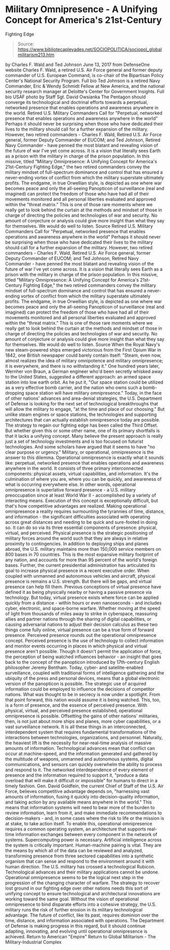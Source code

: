 # Military Omnipresence - A Unifying Concept for America's 21st-Century 
Fighting Edge

> Source: https://www.bibliotecapleyades.net/SOCIOPOLITICA/sociopol_globalmilitarism213.htm

by Charles F. Wald and Ted Johnson June 13, 2017
from DefenseOne website
Charles F. Wald, a retired U.S. Air Force general and former deputy commander of U.S. European Command, is co-chair of the Bipartisan Policy Center's National Security Program. Full bio
Ted Johnson is a retired Navy Commander, Eric & Wendy Schmidt Fellow at New America, and the national security research manager at Deloitte's Center for Government Insights.
Full bio
USAF photo by
Staff Sgt. David Owsianka The Pentagon should converge
its technological and doctrinal efforts
towards a perpetual, networked presence
that enables operations and awareness
anywhere in the world.
Retired U.S. Military Commanders Call for "Perpetual, networked presence that enables operations and awareness anywhere in the world" Perhaps it should never be surprising when those who have dedicated their lives to the military should call for a further expansion of the military. However, two retired commanders - Charles F. Wald, Retired U.S. Air Force general, former Deputy Commander of EUCOM; and Ted Johnson, Retired Navy Commander - have penned the most blatant and revealing vision of the future of war I've yet come across. It is a vision that literally sees Earth as a prison with the military in charge of the prison population. In this missive, titled "Military Omnipresence: A Unifying Concept for America's 21st-Century Fighting Edge," the two retired commanders convey the military mindset of full-spectrum dominance and control that has ensured a never-ending vortex of conflict from which the military superstate ultimately profits. The endgame, in true Orwellian style, is depicted as one where war becomes peace and only the all-seeing Panopticon of surveillance (real and imagined) can protect the freedom of those who have had all of their movements monitored and all personal liberties evaluated and approved within the "threat matrix." This is one of those rare moments where we really get to look behind the curtain at the methods and mindset of those in charge of directing the policies and technologies of war and security. No amount of conjecture or analysis could give more insight than what they say for themselves. We would do well to listen. Source
Retired U.S. Military Commanders Call for "Perpetual, networked presence that enables operations and awareness anywhere in the world" Perhaps it should never be surprising when those who have dedicated their lives to the military should call for a further expansion of the military.
However, two retired commanders - Charles F. Wald, Retired U.S. Air Force general, former Deputy Commander of EUCOM; and Ted Johnson, Retired Navy Commander - have penned the most blatant and revealing vision of the future of war I've yet come across.
It is a vision that literally sees Earth as a prison with the military in charge of the prison population.
In this missive, titled "Military Omnipresence: A Unifying Concept for America's 21st-Century Fighting Edge," the two retired commanders convey the military mindset of full-spectrum dominance and control that has ensured a never-ending vortex of conflict from which the military superstate ultimately profits.
The endgame, in true Orwellian style, is depicted as one where war becomes peace and only the all-seeing Panopticon of surveillance (real and imagined) can protect the freedom of those who have had all of their movements monitored and all personal liberties evaluated and approved within the "threat matrix." This is one of those rare moments where we really get to look behind the curtain at the methods and mindset of those in charge of directing the policies and technologies of war and security.
No amount of conjecture or analysis could give more insight than what they say for themselves. We would do well to listen.
Source
When the Royal Navy's new steam-powered ships emerged victorious from the First Opium War in 1842, one British newspaper could barely contain itself:
"Steam, even now, almost realizes the idea of military omnipotence and military omnipresence; it is everywhere, and there is no withstanding it."
One hundred years later, Wernher von Braun, a German engineer who'd been secretly whisked away to the United States, suggested a different approach:
an armed space station into low earth orbit.
As he put it,
"Our space station could be utilized as a very effective bomb carrier, and the nation who owns such a bomb-dropping space station will have military omnipresence."
Today, in the face of other nations' advances and area-denial strategies, the U.S. Department of Defense is looking for the next set of technological breakthroughs that will allow the military to engage,
"at the time and place of our choosing."
But unlike steam engines or space stations, the technologies and supporting architectures that can actually establish omnipresence today are possible.
The strategy to regain our fighting edge has been called the Third Offset. But whether given this or some other name, one of its primary shortfalls is that it lacks a unifying concept.
Many believe the present approach is really just a set of technology investments and is too focused on futurist technologies. And some scholars have argued that it seems to have "no clear purpose or urgency."
Military, or operational, omnipresence is the answer to this dilemma.
Operational omnipresence is exactly what it sounds like:
perpetual, networked presence that enables operations and awareness anywhere in the world.
It consists of three primary interconnected components:
physical assets, virtual capabilities, and information.
It's the culmination of where you are, where you can be quickly, and awareness of what is occurring everywhere else.
In other words, operational omnipresence is superlative forward presence - a U.S. military preoccupation since at least World War II - accomplished by a variety of interacting means.
Execution of this concept is exceptionally difficult, but that's how competitive advantages are realized.
Making operational omnipresence a reality requires surmounting the tyrannies of time, distance, and information - the significant difficulties associated with operating across great distances and needing to be quick and sure-footed in doing so.
It can do so via its three essential components of presence: physical, virtual, and perceived.
Physical presence is the strategic positioning of military forces around the world such that they are always in relative proximity to contingencies. In addition to deploying ships and planes abroad, the U.S. military maintains more than 150,000 service members on 800 bases in 70 countries.
This is the most expansive military footprint of any nation, and accounts for more than 95 percent of the world's foreign bases.
Further, the current presidential administration has articulated its goal to increase physical presence in a recent executive order. When coupled with unmanned and autonomous vehicles and aircraft, physical presence is remains a U.S. strength.
But there will be gaps, and virtual presence can help fill them.
Previous conceptions of virtual presence have defined it as being physically nearby or having a passive presence via technology. But today, virtual presence exists where force can be applied quickly from a distance - within hours or even nanoseconds - and includes cyber, electronic, and space-borne warfare.
Whether moving at the speed of light from thousands of miles away to strike in cyberspace, reassuring allies and partner nations through the sharing of digital capabilities, or causing adversarial nations to adjust their decision calculus as these two things come fully online, virtual presence can be a true form of forward presence.
Perceived presence rounds out the operational omnipresence concept.
Perceived presence is the use of technology to collect information and monitor events occurring in places in which physical and virtual presence aren't possible.
Though it doesn't permit the application of force, the perception of being watched influences behavior - an insight that goes back to the concept of the panopticon introduced by 17th-century English philosopher Jeremy Bentham.
Today, cyber- and satellite-enabled surveillance, coupled with traditional forms of intelligence gathering and the ubiquity of the press and personal devices, means that a global electronic version of the panopticon is possible.
The strategic use of acquired information could be employed to influence the decisions of competitor nations. What was thought to be in secrecy is now under a spotlight. From that point forward, this nation would assume it is being watched.
This, too, is a form of presence, and the essence of perceived presence.
With physical, virtual, and perceived presence established, operational omnipresence is possible. Offsetting the gains of other nations' militaries, then, is not just about more ships and planes, more cyber capabilities, or a vast surveillance network.
It is all these things in an interconnected, interdependent system that requires fundamental transformations of the interactions between technologies, organizations, and personnel.
Naturally, the heaviest lift is the necessity for near-real-time analysis of massive amounts of information.
Technological advances mean that conflict can occur at machine-speed, and the information generated and gathered by the multitude of weapons, unmanned and autonomous systems, digital communications, and sensors can quickly overwhelm the ability to process and respond to it.
The networked interdependence of every element of presence and the information required to support it,
"produce a data overload that will make it difficult or impossible" for humans to direct in a timely fashion.
Gen. David Goldfein, the current Chief of Staff of the U.S. Air Force, believes competitive advantage depends on,
"harnessing vast amounts of information, fusing it quickly into decision-quality information, and taking action by any available means anywhere in the world."
This means that information systems will need to bear more of the burden to review information, learn from it, and make immediate recommendations to decision-makers - and, in some cases where the risk to life or the mission is at stake, to take action itself.
To enable this, operational omnipresence requires a common operating system, an architecture that supports real-time information exchanges between every component in the network of systems.
Supercomputing power is necessary. Artificial intelligence across the system is critically important. Human-machine pairing is vital.
They are the means by which all of the data can be reviewed and analyzed, transforming presence from three sectored capabilities into a synthetic organism that can sense and respond to the environment around it with human direction.
The U.S. military has crossed a technological Rubicon.
Technological advances and their military applications cannot be undone. Operational omnipresence seems to be the logical next step in the progression of the changing character of warfare.
The strategy to recover lost ground in our fighting edge over other nations needs this sort of unifying concept to ensure technological and architectural innovations are working toward the same goal.
Without the vision of operational omnipresence to bind disparate efforts into a cohesive strategy, the U.S. military runs the risk of further erosion in its military technological advantage.
The future of conflict, like its past, requires dominion over the time, distance, and information associated with operations.
The Department of Defense is making progress in this regard, but it should continue adapting, innovating, and evolving until operational omnipresence is achieved.
Return to American "Empire"
Return to Global Militarism - The Military-Industrial Complex
